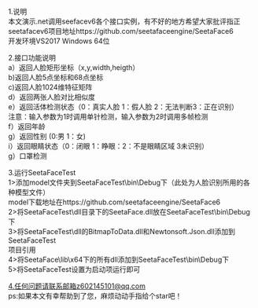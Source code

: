 1.说明  
  本文演示.net调用seefacev6各个接口实例，有不好的地方希望大家批评指正  
  seetafacev6项目地址https://github.com/seetafaceengine/SeetaFace6   
  开发环境VS2017 Windows 64位
  
2.接口功能说明  
 a）返回人脸矩形坐标（x,y,width,heigth）  
 b)返回人脸5点坐标和68点坐标  
 c)返回人脸1024维特征矩阵  
 d）返回两张人脸对比相似度  
 e）返回活体检测状态（0：真实人脸 1：假人脸 2：无法判断3：正在识别）  
 注意：输入参数为1时调用单针检测，输入参数为2时调用多帧检测  
 f）返回年龄  
 g）返回性别  (0:男 1：女)  
 i）返回眼睛状态（0：闭眼 1：睁眼：2：不是眼睛区域 3未识别）  
 g）口罩检测 
 
3.运行SeetaFaceTest  
1>添加model文件夹到SeetaFaceTest\bin\Debug下（此处为人脸识别所用的各种模型文件）  
model下载地址在https://github.com/seetafaceengine/SeetaFace6  
2>将SeetaFaceTest\dll目录下的SeetaFace.dll放在SeetaFaceTest\bin\Debug下  
3>将SeetaFaceTest\dll的BitmapToData.dll和Newtonsoft.Json.dll添加到SeetaFaceTest  
项目引用  
4>将SeetaFace\lib\x64下的所有dll添加到SeetaFaceTest\bin\Debug下  
5>将SeetaFaceTest设置为启动项运行即可     

4.任何问题请联系邮箱z602145101@qq.com  
ps:如果本文有幸帮助到了您，麻烦动动手指给个star吧！
